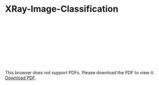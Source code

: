# XRay-Image-Classification

<object data="https://github.com/la96bikal/XRay-Image-Classification/blob/main/ML%20Final%20Project%20Presentation.pdf" type="application/pdf" width="700px" height="700px">
    <embed src="https://github.com/la96bikal/XRay-Image-Classification/blob/main/ML%20Final%20Project%20Presentation.pdf">
        <p>This browser does not support PDFs. Please download the PDF to view it: <a href="http://yoursite.com/the.pdf">Download PDF</a>.</p>
    </embed>
</object>
